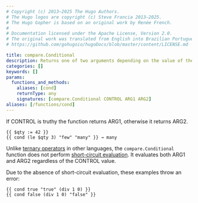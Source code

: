 ```yaml
---
# Copyright (c) 2013–2025 The Hugo Authors.
# The Hugo logos are copyright (c) Steve Francia 2013–2025.
# The Hugo Gopher is based on an original work by Renée French.
#
# Documentation licensed under the Apache License, Version 2.0.
# The original work was translated from English into Brazilian Portuguese.
# https://github.com/gohugoio/hugoDocs/blob/master/content/LICENSE.md

title: compare.Conditional
description: Returns one of two arguments depending on the value of the control argument.
categories: []
keywords: []
params:
  functions_and_methods:
    aliases: [cond]
    returnType: any
    signatures: [compare.Conditional CONTROL ARG1 ARG2]
aliases: [/functions/cond]
---
```


If CONTROL is truthy the function returns ARG1, otherwise it returns ARG2.

```go-html-template
{{ $qty := 42 }}
{{ cond (le $qty 3) "few" "many" }} → many
```

Unlike [ternary operators] in other languages, the `compare.Conditional` function does not perform [short-circuit evaluation]. It evaluates both ARG1 and ARG2 regardless of the CONTROL value.

[short-circuit evaluation]: https://en.wikipedia.org/wiki/Short-circuit_evaluation
[ternary operators]: https://en.wikipedia.org/wiki/Ternary_conditional_operator

Due to the absence of short-circuit evaluation, these examples throw an error:

```go-html-template
{{ cond true "true" (div 1 0) }}
{{ cond false (div 1 0) "false" }}
```
